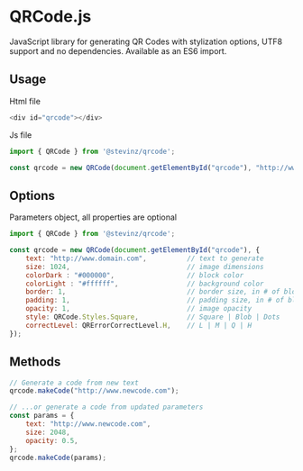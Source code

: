 # QRCode.js
JavaScript library for generating QR Codes with stylization options, UTF8 support and no dependencies. Available as an ES6 import.

## Usage
Html file
```javascript
<div id="qrcode"></div>
```
Js file
```javascript
import { QRCode } from '@stevinz/qrcode';

const qrcode = new QRCode(document.getElementById("qrcode"), "http://www.code.com");
```

## Options
Parameters object, all properties are optional
```javascript
import { QRCode } from '@stevinz/qrcode';

const qrcode = new QRCode(document.getElementById("qrcode"), {
    text: "http://www.domain.com",          // text to generate
    size: 1024,                             // image dimensions
    colorDark : "#000000",                  // block color
    colorLight : "#ffffff",                 // background color
    border: 1,                              // border size, in # of blocks
    padding: 1,                             // padding size, in # of blocks
    opacity: 1,                             // image opacity
    style: QRCode.Styles.Square,            // Square | Blob | Dots
    correctLevel: QRErrorCorrectLevel.H,    // L | M | Q | H
});
```

## Methods
```javascript
// Generate a code from new text
qrcode.makeCode("http://www.newcode.com");

// ...or generate a code from updated parameters
const params = {
    text: "http://www.newcode.com",
    size: 2048,
    opacity: 0.5,
};
qrcode.makeCode(params);
```
